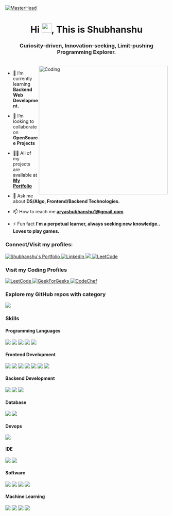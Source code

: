 [![MasterHead](https://raw.githubusercontent.com/sagar-viradiya/sagar-viradiya/master/resources/banner.png)](https://shubhanshuarya.netlify.app)

<h1 align="center">Hi <img src="https://raw.githubusercontent.com/MartinHeinz/MartinHeinz/master/wave.gif" width="30px">, This is Shubhanshu</h1>
<h3 align="center">Curiosity-driven, Innovation-seeking, Limit-pushing Programming Explorer.</h3>

<br />
<img align="right" alt="Coding" width="400" src="https://cdn.dribbble.com/users/1162077/screenshots/3848914/programmer.gif">

- 🌱 I’m currently learning **Backend Web Development.**

- 👯 I’m looking to collaborate on **OpenSource Projects**

- 👨‍💻 All of my projects are available at **[My Portfolio](https://github.com/aryashubhanshu)**

- 💬 Ask me about **DS/Algo, Frontend/Backend Technologies.**

- 📫 How to reach me **aryashubhanshu1@gmail.com**

- ⚡ Fun fact **I'm a perpetual learner, always seeking new knowledge..<br />Loves to play games.**

<h3 align="left">Connect/Visit my profiles:</h3>
<p align="left">
 <a href="https://thisisshubh.online" target="_blank">
  <img src="https://img.shields.io/badge/Website-DC143C?style=for-the-badge&logo=medium&logoColor=white" alt="Shubhanshu's Portfolio" />
 </a>
 <a href="https://www.linkedin.com/in/shubharya/" target="_blank">
  <img src="https://img.shields.io/badge/LinkedIn-0077B5?style=for-the-badge&logo=linkedin&logoColor=white" alt="LinkedIn"/>
 </a>
 <a href="https://twitter.com/ShubhanshuSays" target="_blank">
  <img src="https://img.shields.io/badge/Twitter-1DA1F2?style=for-the-badge&logo=twitter&logoColor=white" />
 </a>
 <a href="https://leetcode.com/_shubh_/" target="_blank">
  <img src="https://img.shields.io/badge/LeetCode-000000?style=for-the-badge&logo=LeetCode&logoColor=#d16c06" alt="LeetCode" />
 </a> 
</p>

<h3 align="left">Visit my Coding Profiles</h3>
<p align="left">
  <a href="https://leetcode.com/_shubh_/" target="_blank">
  <img src="https://img.shields.io/badge/LeetCode-000000?style=for-the-badge&logo=LeetCode&logoColor=#d16c06" alt="LeetCode" />
 </a> 
  <a href="https://auth.geeksforgeeks.org/user/_shubh_/" target="_blank">
  <img src="https://img.shields.io/badge/GeeksforGeeks-298D46?style=for-the-badge&logo=geeksforgeeks&logoColor=white" alt="GeekForGeeks" />
 </a> 
 <a href="https://www.codechef.com/users/aryashubhanshu/" target="_blank">
  <img src="https://img.shields.io/badge/Codechef-%23B92B27.svg?&style=for-the-badge&logo=Codechef&logoColor=white" alt="CodeChef" >
 </a> 
</p>

<h3>Explore my GitHub repos with category</h3>
<img src="https://img.shields.io/badge/Visit-green?style=for-the-badge&label=Full-Stack%20Web%20Apps&labelColor=green&color=white&link=https%3A%2F%2Fgithub.com%2Fstars%2Faryashubhanshu%2Flists%2Ffull-stack-web-application">


<h3>Skills</h3>
<h4 align="left">Programming Languages</h4>
<p align="left"> 
<img src="https://img.shields.io/badge/C-00599C?style=for-the-badge&logo=c&logoColor=white">
<img src="https://img.shields.io/badge/C%2B%2B-00599C?style=for-the-badge&logo=c%2B%2B&logoColor=white">
<img src="https://img.shields.io/badge/JavaScript-323330?style=for-the-badge&logo=javascript&logoColor=F7DF1E">
<img src="https://img.shields.io/badge/TypeScript-007ACC?style=for-the-badge&logo=typescript&logoColor=white">
<img src="https://img.shields.io/badge/Python-3776AB?style=for-the-badge&logo=python&logoColor=white">
</p>

<h4 align="left">Frontend Development</h4>
<p align="left"> 
<img src="https://img.shields.io/badge/React-20232A?style=for-the-badge&logo=react&logoColor=61DAFB">
<img src="https://img.shields.io/badge/next.js-000000?style=for-the-badge&logo=nextdotjs&logoColor=white">
<img src="https://img.shields.io/badge/HTML5-E34F26?style=for-the-badge&logo=html5&logoColor=white">
<img src="https://img.shields.io/badge/CSS3-1572B6?style=for-the-badge&logo=css3&logoColor=white">
<img src="https://img.shields.io/badge/Tailwind_CSS-38B2AC?style=for-the-badge&logo=tailwind-css&logoColor=white">
<img src="https://img.shields.io/badge/Bootstrap-563D7C?style=for-the-badge&logo=bootstrap&logoColor=white">
<img src="https://img.shields.io/badge/Material--UI-0081CB?style=for-the-badge&logo=material-ui&logoColor=white">
</p>

<h4 align="left">Backend Development</h4>
<p align="left"> 
<img src="https://img.shields.io/badge/Node.js-43853D?style=for-the-badge&logo=node.js&logoColor=white">
<img src="https://img.shields.io/badge/Express.js-404D59?style=for-the-badge">
<img src="https://img.shields.io/badge/NGINX-Green?style=for-the-badge&logo=NGINX">
</p>

<h4 align="left">Database</h4>
<p align="left"> 
<img src="https://img.shields.io/badge/MongoDB-4EA94B?style=for-the-badge&logo=mongodb&logoColor=white">
<img src="https://img.shields.io/badge/MySQL-00000F?style=for-the-badge&logo=mysql&logoColor=white">
</p>

<h4 align="left">Devops</h4>
<p align="left"> 
<img src="https://img.shields.io/badge/Amazon_AWS-232F3E?style=for-the-badge&logo=amazon-aws&logoColor=white">
</p>

<h4 align="left">IDE</h4>
<p align="left">
<img src="https://img.shields.io/badge/Visual_Studio_Code-0078D4?style=for-the-badge&logo=visual%20studio%20code&logoColor=white">
<img src="https://img.shields.io/badge/VIM-%2311AB00.svg?&style=for-the-badge&logo=vim&logoColor=white">
</p>

<h4 align="left">Software</h4>
<p align="left"> 
<img src="https://img.shields.io/badge/Adobe%20Photoshop-31A8FF?style=for-the-badge&logo=Adobe%20Photoshop&logoColor=black">
<img src="https://img.shields.io/badge/Adobe%20XD-470137?style=for-the-badge&logo=Adobe%20XD&logoColor=#FF61F6">
<img src="https://img.shields.io/badge/Figma-F24E1E?style=for-the-badge&logo=figma&logoColor=white">
<img src="https://img.shields.io/badge/POSTMAN-FF6C37?style=for-the-badge&logo=postman&logoColor=white">
</p>

<h4 align="left">Machine Learning</h4>
<p align="left"> 
<img src="https://img.shields.io/badge/TensorFlow-FF6F00?style=for-the-badge&logo=tensorflow&logoColor=white">
<img src="https://img.shields.io/badge/PANDAS-red?style=for-the-badge&logo=pandas&logoColor=%23150458">
<img src="https://img.shields.io/badge/scikit%20learn-%23F7931E?style=for-the-badge&logo=scikitlearn&logoColor=%23fff">
<img src="https://img.shields.io/badge/opencv-%235C3EE8?style=for-the-badge&logo=opencv&logoColor=%23fff">
</p>
